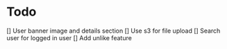 # Todo
[] User banner image and details section
[] Use s3 for file upload
[] Search user for logged in user
[] Add unlike feature

